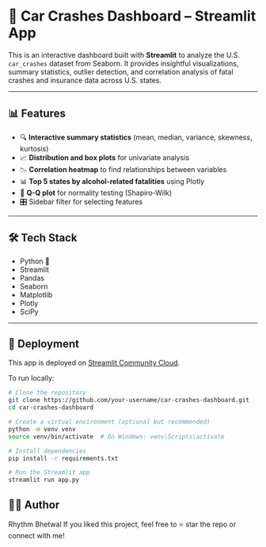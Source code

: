 # 🚗 Car Crashes Dashboard – Streamlit App

This is an interactive dashboard built with **Streamlit** to analyze the U.S. `car_crashes` dataset from Seaborn. It provides insightful visualizations, summary statistics, outlier detection, and correlation analysis of fatal crashes and insurance data across U.S. states.

---

## 📊 Features

- 🔍 **Interactive summary statistics** (mean, median, variance, skewness, kurtosis)
- 📈 **Distribution and box plots** for univariate analysis
- 📉 **Correlation heatmap** to find relationships between variables
- 📊 **Top 5 states by alcohol-related fatalities** using Plotly
- 🧪 **Q-Q plot** for normality testing (Shapiro-Wilk)
- 🎛️ Sidebar filter for selecting features

---

## 🛠️ Tech Stack

- Python 🐍
- Streamlit
- Pandas
- Seaborn
- Matplotlib
- Plotly
- SciPy

---

## 🚀 Deployment

This app is deployed on [Streamlit Community Cloud](https://streamlit.io/cloud).

To run locally:

```bash
# Clone the repository
git clone https://github.com/your-username/car-crashes-dashboard.git
cd car-crashes-dashboard

# Create a virtual environment (optional but recommended)
python -m venv venv
source venv/bin/activate  # On Windows: venv\Scripts\activate

# Install dependencies
pip install -r requirements.txt

# Run the Streamlit app
streamlit run app.py

```
## 🙋‍♀️ Author
Rhythm Bhetwal
If you liked this project, feel free to ⭐ star the repo or connect with me!